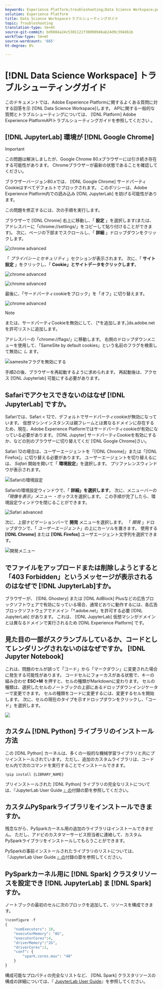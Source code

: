 ```yaml
---
keywords: Experience Platform;troubleshooting;Data Science Workspace;popular topics
solution: Experience Platform
title: Data Science Workspaceトラブルシューティングガイド
topic: Troubleshooting
translation-type: tm+mt
source-git-commit: bd9884a24c5301121f30090946ab24d9c394db1b
workflow-type: tm+mt
source-wordcount: '665'
ht-degree: 0%

---
```



# [!DNL Data Science Workspace] トラブルシューティングガイド

このドキュメントでは、Adobe Experience Platformに関するよくある質問に対する回答を示 [!DNL Data Science Workspace]します。 APIに関する一般的な質問とトラブルシューティングについては、 [!DNL Platform] Adobe Experience PlatformAPIトラブルシューティングガイドを参照してください [](../landing/troubleshooting.md)。

## [!DNL JupyterLab] 環境が [!DNL Google Chrome]

>[!IMPORTANT]
>
>この問題は解決しましたが、Google Chrome 80.xブラウザーには引き続き存在する可能性があります。 Chromeブラウザーが最新の状態であることを確認してください。

ブラウザーバージョン80.xでは、 [!DNL Google Chrome] サードパーティCookieはすべてデフォルトでブロックされます。 このポリシーは、Adobe Experience Platform内での読み込み [!DNL JupyterLab] を妨げる可能性があります。

この問題を修正するには、次の手順を実行します。

ブラウザーで [!DNL Chrome] 右上に移動し、「 **設定** 」を選択します(または、アドレスバーに「chrome://settings/」をコピーして貼り付けることができます)。 次に、ページの下部までスクロールし、「 **詳細** 」ドロップダウンをクリックします。

![chrome advanced](./images/faq/chrome-advanced.png)

「 *プライバシーとセキュリティ* 」セクションが表示されます。 次に、「 **サイト設定** 」をクリックし、「 **Cookie」とサイトデータをクリックします**。

![chrome advanced](./images/faq/privacy-security.png)

![chrome advanced](./images/faq/cookies.png)

最後に、「サードパーティcookieをブロック」を「オフ」に切り替えます。

![chrome advanced](./images/faq/toggle-off.png)

>[!NOTE]
>
>または、サードパーティCookieを無効にして、 [*を追加します。]ds.adobe.netを許可リストに追加します。

アドレスバーの「chrome://flags/」に移動します。 右側のドロップダウンメニューを使用して、「SameSite by default cookies」という名前のフラグを検索して無効に *し* ます。

![samesiteフラグを無効にする](./images/faq/samesite-flag.png)

手順2の後、ブラウザーを再起動するように求められます。 再起動後は、アクセス [!DNL Jupyterlab] 可能にする必要があります。

## Safariでアクセスできないのはなぜ [!DNL JupyterLab] ですか。

Safariでは、Safari &lt; 12で、デフォルトでサードパーティcookieが無効になっています。 仮想マシンインスタンスは親フレームとは異なるドメインに存在するため、現在、Adobe Experience Platformではサードパーティcookieが有効になっている必要があります。 [!DNL Jupyter] サードパーティCookieを有効にするか、などの別のブラウザーに切り替えてくだ [!DNL Google Chrome]さい。

Safari 12の場合は、ユーザーエージェントを「[!DNL Chrome]」または「[!DNL Firefox]」に切り替える必要があります。 ユーザーエージェントを切り替えるには、 *Safari* 開始を開いて「 **環境設定**」を選択します。 プリファレンスウィンドウが表示されます。

![Safariの環境設定](./images/faq/preferences.png)

Safariの環境設定ウィンドウで、「 **詳細」を選択します**。 次に、メニューバーの *「現像を表示」メニュー* ・ボックスを選択します。 この手順が完了したら、環境設定ウィンドウを閉じることができます。

![Safari advanced](./images/faq/advanced.png)

次に、上部ナビゲーションバーで **開発** メニューを選択します。 「 *開発* 」ドロップダウンで、「 *ユーザーエージェント*」の上にカーソルを置きます。 使用する **[!DNL Chrome]** または **[!DNL Firefox]** ユーザエージェント文字列を選択できます。

![開発メニュー](./images/faq/user-agent.png)

## でファイルをアップロードまたは削除しようとすると「403 Forbidden」というメッセージが表示されるのはなぜで [!DNL JupyterLab]すか。

ブラウザーが、 [!DNL Ghostery] または [!DNL AdBlock] Plusなどの広告ブロックソフトウェアで有効になっている場合、通常どおりに動作するには、各広告ブロックソフトウェアでドメイン「\*.adobe.net」を許可する必要 [!DNL JupyterLab] があります。 これは、 [!DNL JupyterLab] 仮想マシンがドメインとは異なるドメインで実行されるため [!DNL Experience Platform] です。

## 見た目の一部がスクランブルしているか、コードとしてレンダリングされないのはなぜですか。 [!DNL Jupyter Notebook]

これは、問題のセルが誤って「コード」から「マークダウン」に変更された場合に発生する可能性があります。 コードセルにフォーカスがある状態で、キーの組み合わせ **ESC+M** を押すと、セルの種類がMarkdownに変わります。 セルの種類は、選択したセルのノートブックの上部にあるドロップダウンインジケーターで変更できます。 セルの種類をコードに変更するには、変更するセルを開始します。 次に、セルの現在のタイプを示すドロップダウンをクリックし、「コード」を選択します。

![](./images/faq/code_type.png)

## カスタム [!DNL Python] ライブラリのインストール方法

この [!DNL Python] カーネルは、多くの一般的な機械学習ライブラリと共にプリインストールされています。 ただし、追加のカスタムライブラリは、コードセル内で次のコマンドを実行することでインストールできます。

```shell
!pip install {LIBRARY_NAME}
```

プリインストールされた [!DNL Python] ライブラリの完全なリストについては、『JupyterLab User Guide [』の](./jupyterlab/overview.md#supported-libraries)付録の節を参照してください。

## カスタムPySparkライブラリをインストールできますか。

残念ながら、PySparkカーネル用の追加のライブラリはインストールできません。 ただし、アドビのカスタマーサービス担当者に連絡して、カスタムPySparkライブラリをインストールしてもらうことができます。

PySparkの事前インストールされたライブラリのリストについては、『JupyterLab User Guide [』の](./jupyterlab/overview.md#supported-libraries)付録の節を参照してください。

## PySparkカーネル用に [!DNL Spark] クラスタリソースを設定でき [!DNL JupyterLab] ま [!DNL Spark] すか。

ノートブックの最初のセルに次のブロックを追加して、リソースを構成できます。

```python
%%configure -f 
{
    "numExecutors": 10,
    "executorMemory": "8G",
    "executorCores":4,
    "driverMemory":"2G",
    "driverCores":2,
    "conf": {
        "spark.cores.max": "40"
    }
}
```

構成可能なプロパティの完全なリストなど、 [!DNL Spark] クラスタリソースの構成の詳細については、『 [JupyterLab User Guide](./jupyterlab/overview.md#kernels)』を参照してください。